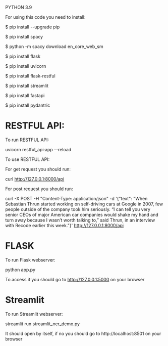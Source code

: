 PYTHON 3.9

For using this code you need to install:

$ pip install --upgrade pip

$ pip install spacy

$ python -m spacy download en_core_web_sm

$ pip install flask

$ pip install uvicorn

$ pip install flask-restful

$ pip install streamlit

$ pip install fastapi

$ pip install pydantric

# RESTFUL API:

To run RESTFUL API:

uvicorn restful_api:app --reload

To use RESTFUL API:

For get request you should run:

curl http://127.0.0.1:8000/api

For post request you should run:

curl -X POST -H "Content-Type: application/json" -d '{"text": "When Sebastian Thrun started working on self-driving cars at Google in 2007, few people outside of the company took him seriously. “I can tell you very senior CEOs of major American car companies would shake my hand and turn away because I wasn’t worth talking to,” said Thrun, in an interview with Recode earlier this week."}' http://127.0.0.1:8000/api


# FLASK

To run Flask webserver:

python app.py

To access it you should go to http://127.0.0.1:5000 on your browser

# Streamlit

To run Streamlit webserver:

streamlit run streamlit_ner_demo.py

It should open by itself, if no you should go to http://localhost:8501 on your browser




